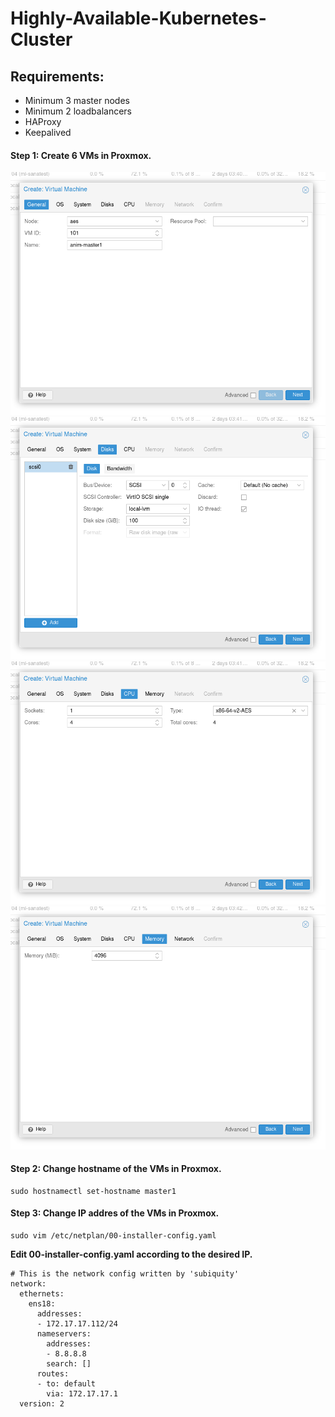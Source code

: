 # Highly-Available-Kubernetes-Cluster
## Requirements: ##
- Minimum 3 master nodes
- Minimum 2 loadbalancers
- HAProxy
- Keepalived

#### Step 1: Create 6 VMs in Proxmox. ####

<img src="https://github.com/animshamura/Highly-Available-Kubernetes-Cluster/blob/main/screenshots/pr1.png?raw=true">
<img src="https://github.com/animshamura/Highly-Available-Kubernetes-Cluster/blob/main/screenshots/pr2.png?raw=true">
<img src="https://github.com/animshamura/Highly-Available-Kubernetes-Cluster/blob/main/screenshots/pr3.png?raw=true">
<img src="https://github.com/animshamura/Highly-Available-Kubernetes-Cluster/blob/main/screenshots/pr4.png?raw=true">


#### Step 2: Change hostname of the VMs in Proxmox. ####

```
sudo hostnamectl set-hostname master1

```
#### Step 3: Change IP addres of the VMs in Proxmox. ####

```
sudo vim /etc/netplan/00-installer-config.yaml

```
****Edit 00-installer-config.yaml according to the desired IP.****

```
# This is the network config written by 'subiquity'
network:
  ethernets:
    ens18:
      addresses:
      - 172.17.17.112/24
      nameservers:
        addresses:
        - 8.8.8.8
        search: []
      routes:
      - to: default
        via: 172.17.17.1
  version: 2

```

